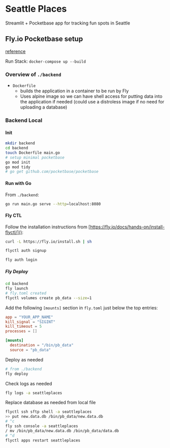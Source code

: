 # Seattle Places

Streamlit + Pocketbase app for tracking fun spots in Seattle

## Fly.io Pocketbase setup

[reference](https://github.com/pocketbase/pocketbase/discussions/537)

Run Stack: `docker-compose up --build`

### Overview of `./backend`

- `Dockerfile`
  - builds the application in a container to be run by Fly
  - Uses alpine image so we can have shell access for putting data into the application if needed (could use a distroless image if no need for uploading a database)

### Backend Local

#### Init

``` sh
mkdir backend
cd backend
touch Dockerfile main.go
# setup minimal pocketbase
go mod init
go mod tidy
# go get github.com/pocketbase/pocketbase
```

#### Run with Go

From `./backend`:

```sh
go run main.go serve --http=localhost:8080
```

#### Fly CTL

Follow the installation instructions from [https://fly.io/docs/hands-on/install-flyctl/]():

```sh
curl -L https://fly.io/install.sh | sh

flyctl auth signup

fly auth login
```

##### Fly Deploy

```sh
cd backend
fly launch
# fly.toml created
flyctl volumes create pb_data --size=1
```

Add the following `[mounts]` section in `fly.toml` just below the top entries:

```toml file:fly.toml
app = "YOUR_APP_NAME"
kill_signal = "SIGINT"
kill_timeout = 5
processes = []

[mounts]
  destination = "/bin/pb_data"
  source = "pb_data"
```

Deploy as needed

```sh
# from ./backend
fly deploy
```

Check logs as needed

```sh
fly logs -a seattleplaces
```

Replace database as needed from local file

```sh
flyctl ssh sftp shell -a seattleplaces
>> put new.data.db /bin/pb_data/new.data.db
# ^c
fly ssh console -a seattleplaces
/ mv /bin/pb_data/new.data.db /bin/pb_data/data.db
# ^d
flyctl apps restart seattleplaces
```
